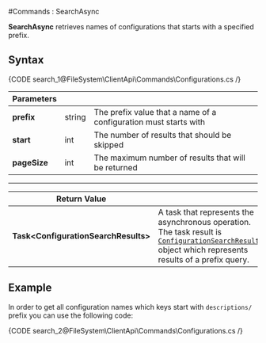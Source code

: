 ﻿#Commands : SearchAsync

**SearchAsync** retrieves names of configurations that starts with a specified prefix.

## Syntax

{CODE search_1@FileSystem\ClientApi\Commands\Configurations.cs /}

| Parameters | | |
| ------------- | ------------- | ----- |
| **prefix** | string | The prefix value that a name of a configuration must starts with |
| **start** | int | The number of results that should be skipped |
| **pageSize** | int | The maximum number of results that will be returned |

<hr />

| Return Value | |
| ------------- | ------------- |
| **Task&lt;ConfigurationSearchResults&gt;** | A task that represents the asynchronous operation. The task result is [`ConfigurationSearchResults`](../../../../../glossary/configuration-search-results) object which represents results of a prefix query. |

## Example

In order to get all configuration names which keys start with `descriptions/` prefix you can use the following code:

{CODE search_2@FileSystem\ClientApi\Commands\Configurations.cs /}